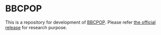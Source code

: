 # BBCPOP
This is a repository for development of [BBCPOP](https://sites.google.com/site/bbcpop1/). 
Please refer [the official release](https://sites.google.com/site/bbcpop1/download) for research purpose. 